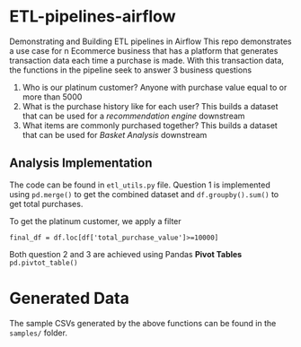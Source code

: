 # ETL-pipelines-airflow
Demonstrating and Building ETL pipelines in Airflow
This repo demonstrates a use case for n Ecommerce business that has a platform that generates transaction data each time a purchase is made. With this transaction data, the functions in the pipeline seek to answer 3 business questions

1. Who is our platinum customer? Anyone with purchase value equal to or more than 5000
2. What is the purchase history like for each user? This builds a dataset that can be used for a *recommendation engine* downstream
3. What items are commonly purchased together? This builds a dataset that can be used for *Basket Analysis* downstream

## Analysis Implementation
The code can be found in `etl_utils.py` file.
Question 1 is implemented using `pd.merge()` to get the combined dataset and `df.groupby().sum()` to get total purchases. 

To get the platinum customer, we apply a filter 

`final_df = df.loc[df['total_purchase_value']>=10000]`

Both question 2 and 3 are achieved using Pandas **Pivot Tables** `pd.pivtot_table()`

# Generated Data
The sample CSVs generated by the above functions can be found in the `samples/` folder.
